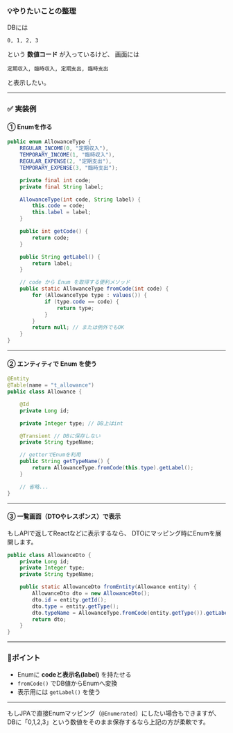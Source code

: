 ### 💡やりたいことの整理

DBには

```
0, 1, 2, 3
```

という **数値コード** が入っているけど、
画面には

```
定期収入, 臨時収入, 定期支出, 臨時支出
```

と表示したい。

---

### ✅ 実装例

#### ① Enumを作る

```java
public enum AllowanceType {
    REGULAR_INCOME(0, "定期収入"),
    TEMPORARY_INCOME(1, "臨時収入"),
    REGULAR_EXPENSE(2, "定期支出"),
    TEMPORARY_EXPENSE(3, "臨時支出");

    private final int code;
    private final String label;

    AllowanceType(int code, String label) {
        this.code = code;
        this.label = label;
    }

    public int getCode() {
        return code;
    }

    public String getLabel() {
        return label;
    }

    // code から Enum を取得する便利メソッド
    public static AllowanceType fromCode(int code) {
        for (AllowanceType type : values()) {
            if (type.code == code) {
                return type;
            }
        }
        return null; // または例外でもOK
    }
}
```

---

#### ② エンティティで Enum を使う

```java
@Entity
@Table(name = "t_allowance")
public class Allowance {

    @Id
    private Long id;

    private Integer type; // DB上はint

    @Transient // DBに保存しない
    private String typeName;

    // getterでEnumを利用
    public String getTypeName() {
        return AllowanceType.fromCode(this.type).getLabel();
    }

    // 省略...
}
```

---

#### ③ 一覧画面（DTOやレスポンス）で表示

もしAPIで返してReactなどに表示するなら、
DTOにマッピング時にEnumを展開します。

```java
public class AllowanceDto {
    private Long id;
    private Integer type;
    private String typeName;

    public static AllowanceDto fromEntity(Allowance entity) {
        AllowanceDto dto = new AllowanceDto();
        dto.id = entity.getId();
        dto.type = entity.getType();
        dto.typeName = AllowanceType.fromCode(entity.getType()).getLabel();
        return dto;
    }
}
```

---

### 🧩ポイント

* Enumに **codeと表示名(label)** を持たせる
* `fromCode()` でDB値からEnumへ変換
* 表示用には `getLabel()` を使う

---

もしJPAで直接Enumマッピング（`@Enumerated`）にしたい場合もできますが、
DBに「0,1,2,3」という数値をそのまま保存するなら上記の方が柔軟です。

